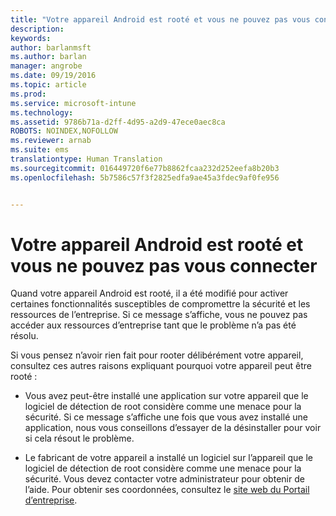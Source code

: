 ```yaml
---
title: "Votre appareil Android est rooté et vous ne pouvez pas vous connecter | Microsoft Intune"
description: 
keywords: 
author: barlanmsft
ms.author: barlan
manager: angrobe
ms.date: 09/19/2016
ms.topic: article
ms.prod: 
ms.service: microsoft-intune
ms.technology: 
ms.assetid: 9786b71a-d2ff-4d95-a2d9-47ece0aec8ca
ROBOTS: NOINDEX,NOFOLLOW
ms.reviewer: arnab
ms.suite: ems
translationtype: Human Translation
ms.sourcegitcommit: 016449720f6e77b8862fcaa232d252eefa8b20b3
ms.openlocfilehash: 5b7586c57f3f2825edfa9ae45a3fdec9af0fe956


---
```



# <a name="your-android-device-is-rooted-and-you-cant-connect"></a>Votre appareil Android est rooté et vous ne pouvez pas vous connecter

Quand votre appareil Android est rooté, il a été modifié pour activer certaines fonctionnalités susceptibles de compromettre la sécurité et les ressources de l’entreprise. Si ce message s’affiche, vous ne pouvez pas accéder aux ressources d’entreprise tant que le problème n’a pas été résolu.

Si vous pensez n’avoir rien fait pour rooter délibérément votre appareil, consultez ces autres raisons expliquant pourquoi votre appareil peut être rooté :

- Vous avez peut-être installé une application sur votre appareil que le logiciel de détection de root considère comme une menace pour la sécurité. Si ce message s’affiche une fois que vous avez installé une application, nous vous conseillons d’essayer de la désinstaller pour voir si cela résout le problème.

- Le fabricant de votre appareil a installé un logiciel sur l’appareil que le logiciel de détection de root considère comme une menace pour la sécurité. Vous devez contacter votre administrateur pour obtenir de l’aide. Pour obtenir ses coordonnées, consultez le [site web du Portail d’entreprise](http://portal.manage.microsoft.com).



<!--HONumber=Oct16_HO2-->


